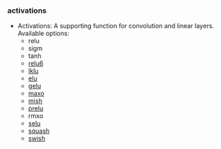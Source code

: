 ### activations
* Activations: A supporting function for convolution and linear layers. Available options:
  - relu
  - sigm
  - tanh
  - [relu6](http://www.cs.utoronto.ca/~kriz/conv-cifar10-aug2010.pdf)
  - [lklu](https://ai.stanford.edu/~amaas/papers/relu_hybrid_icml2013_final.pdf)
  - [elu](https://arxiv.org/pdf/1511.07289.pdf)
  - [gelu](https://arxiv.org/pdf/1606.08415.pdf)
  - [maxo](https://arxiv.org/pdf/1302.4389.pdf)
  - [mish](https://arxiv.org/pdf/1908.08681.pdf)
  - [prelu](https://arxiv.org/pdf/1502.01852.pdf)
  - rmxo
  - [selu](https://arxiv.org/pdf/1706.02515.pdf)
  - [squash](https://arxiv.org/pdf/1710.09829.pdf)
  - [swish](https://arxiv.org/pdf/1710.05941v1.pdf)
